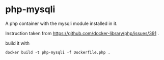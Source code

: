 # php-mysqli

A php container with the mysqli module installed in it. 

Instruction taken from https://github.com/docker-library/php/issues/391 .

build it with

``` 
docker build -t php-mysqli -f Dockerfile.php .
```